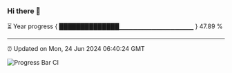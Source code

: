 ### Hi there 👋

⏳ Year progress { ██████████████▁▁▁▁▁▁▁▁▁▁▁▁▁▁▁▁ } 47.89 %

---

⏰ Updated on Mon, 24 Jun 2024 06:40:24 GMT

![Progress Bar CI](https://github.com/IshwaranRudhara/GIT-ACTION/workflows/Progress%20Bar%20CI/badge.svg)
